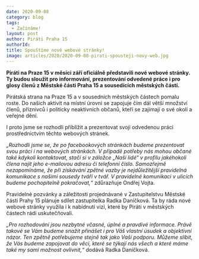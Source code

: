```yaml
---
date: 2020-09-08
category: blog
tags: 
  - Začínáme!
layout: post
author: Piráti Praha 15
authorId: 
title: Spouštíme nové webové stránky!
image: articles/2020/2020-09-08-pirati-spousteji-novy-web.jpg
---
```


**Piráti na Praze 15 v měsíci září oficiálně představili nové webové stránky. Ty budou sloužit pro informování, prezentování odvedené práce i pro glosy členů z Městské části Praha 15 a sousedících městských částí.**

Pirátská strana na Praze 15 a v sousedních městských částech pomalu roste. Do našich aktivit na místní úrovni se zapojuje čím dál větší množství členů, příznivců i politicky neaktivních občanů, kteří se zajímají o své okolí a veřejné dění.

I proto jsme se rozhodli přiblížit a prezentovat svoji odvedenou práci prostřednictvím těchto webových stránek.

*„Rozhodli jsme se, že po facebookových stránkách budeme prezentovat svou práci i na webových stránkách. V případě potřeby nás mohou občané také kdykoli kontaktovat, stačí si v záložce „Naši lidé“ v profilu jakéhokoli člena najít jeho e-mailovou adresu či telefonní číslo. Samozřejmě nezapomínáme, že při získávání zpětné vazby je nejdůležitější pravidelná komunikace s našimi sousedy tváří v tvář. V pravidelné komunikaci v ulicích budeme pochopitelně pokračovat,“* zdůrazňuje Ondřej Vojta.

Pravidelné pozvánky a záležitosti projednávané v Zastupitelstvu Městské části Prahy 15 plánuje sdílet zastupitelka Radka Daníčková. Ta by ráda nové webové stránky využila i k nabídnutí vizí, které by Piráti v městských částech rádi uskutečňovali. 

*„Pro rozhodování jsou nezbytné včasné, úplné a pravdivé informace. Právě takové se Vám budeme snažit přinášet i pro Váš vlastní úsudek a objektivní názor. Ten zpětně potřebujeme stejně tak jako Vaši podporu. Můžeme slíbit, že Vás budeme zapojovat do věcí, které se týkají nás všech a které máme také my sami možnost ovlivnit,“* dodává Radka Daníčková.

